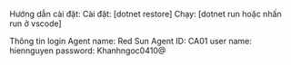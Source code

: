 Hướng dẫn cài đặt:
Cài đặt: [dotnet restore]
Chạy: [dotnet run hoặc nhấn run ở vscode]


Thông tin login
Agent name: Red Sun
Agent ID: CA01
user name: hiennguyen
password: Khanhngoc0410@
